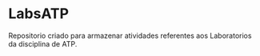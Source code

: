 # LabsATP

Repositorio criado para armazenar atividades referentes aos Laboratorios da disciplina de ATP.

